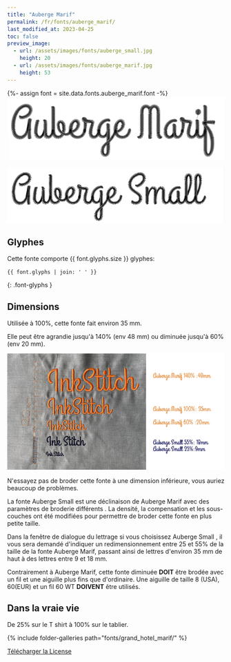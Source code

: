 ```yaml
---
title: "Auberge Marif"
permalink: /fr/fonts/auberge_marif/
last_modified_at: 2023-04-25
toc: false
preview_image:
  - url: /assets/images/fonts/auberge_small.jpg
    height: 20
  - url: /assets/images/fonts/auberge_marif.jpg
    height: 53
---
```

{%- assign font = site.data.fonts.auberge_marif.font -%}
![auberge_marif](/assets/images/fonts/auberge_marif.jpg)

![auberge_small](/assets/images/fonts/auberge_small.jpg)

## Glyphes
Cette fonte comporte  {{ font.glyphs.size }} glyphes:

```
{{ font.glyphs | join: ' ' }}
```
{: .font-glyphs }

## Dimensions

Utilisée à 100%, cette fonte fait environ 35 mm.

Elle peut être agrandie jusqu'à 140% (env 48 mm) ou diminuée jusqu'à 60% (env 20 mm).

![Dimensions Auberge Marif](/assets/images/fonts/Sizing/aubergesizing.jpg)

N'essayez pas de broder cette fonte à une dimension inférieure, vous auriez beaucoup de problèmes. 

La fonte Auberge Small est une déclinaison de Auberge Marif avec des paramètres de broderie différents . La densité, la compensation et les sous-couches ont été modifiées pour permettre de broder cette fonte en plus petite taille.

Dans la fenêtre de dialogue du lettrage si vous choisissez Auberge Small , il vous sera demandé d'indiquer un redimensionnement entre 25 et 55% de la taille de la fonte Auberge Marif, passant ainsi de lettres d'environ 35 mm de haut à des lettres entre 9 et 18 mm.

Contrairement à Auberge Marif, cette fonte diminuée **DOIT** être brodée avec un fil et une aiguille plus fins que d'ordinaire. Une aiguille de taille 8 (USA), 60(EUR) et un fil 60 WT **DOIVENT** être utilisés.



## Dans la vraie vie
De 25% sur le T shirt  à 100% sur le tablier.

{% include folder-galleries path="fonts/grand_hotel_marif/" %}

[Télécharger la License](https://github.com/inkstitch/inkstitch/tree/main/fonts/auberge_marif/LICENSE)
